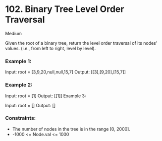# 102. Binary Tree Level Order Traversal

Medium

Given the root of a binary tree, return the level order traversal of its nodes' values. (i.e., from left to right, level by level).

### Example 1:

Input: root = [3,9,20,null,null,15,7]
Output: [[3],[9,20],[15,7]]

### Example 2:

Input: root = [1]
Output: [[1]]
Example 3:

Input: root = []
Output: []

### Constraints:

- The number of nodes in the tree is in the range [0, 2000].
- -1000 <= Node.val <= 1000

